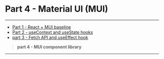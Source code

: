 # Part 4 - Material UI (MUI)
___
+ [Part 1 - React + MUI baseline](https://github.com/rosealexander/react-mui-workshop/tree/part1-react+mui-baseline)
+ [Part 2 - useContext and useState hooks](https://github.com/rosealexander/react-mui-workshop/tree/part2-useContext%26useState)
+ [part 3 - Fetch API and useEffect hook](https://github.com/rosealexander/react-mui-workshop/tree/part3-useEffect+useMemo)
> **part 4 - MUI component library**
___

